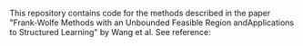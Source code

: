 This repository contains code for the methods described in the paper "Frank-Wolfe Methods with an Unbounded Feasible Region andApplications to Structured Learning" by Wang et al. See reference:
 

